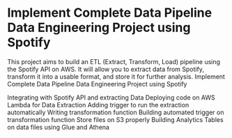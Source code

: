 # Implement Complete Data Pipeline Data Engineering Project using Spotify

This project aims to build an ETL (Extract, Transform, Load) pipeline using the Spotify API on AWS. It will allow you to extract data from Spotify, transform it into a usable format, and store it for further analysis.
Implement Complete Data Pipeline Data Engineering Project using Spotify

Integrating with Spotify API and extracting Data
Deploying code on AWS Lambda for Data Extraction
Adding trigger to run the extraction automatically
Writing transformation function
Building automated trigger on transformation function
Store files on S3 properly
Building Analytics Tables on data files using Glue and Athena

